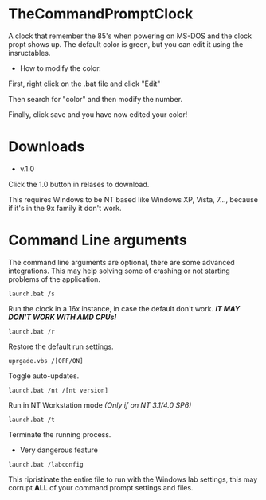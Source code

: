 # TheCommandPromptClock
A clock that remember the 85's when powering on MS-DOS and the clock propt shows up.
The default color is green, but you can edit it using the insructables.

- How to modify the color.

First, right click on the .bat file and click "Edit"

Then search for "color" and then modify the number. 

Finally, click save and you have now edited your color!

# Downloads

- v.1.0

Click the 1.0 button in relases to download.

This requires Windows to be NT based like Windows XP, Vista, 7..., because if it's in the 9x family it don't work.

# Command Line arguments

The command line arguments are optional, there are some advanced integrations. This may help solving some of crashing or not starting problems of the application.

```launch.bat /s```

Run the clock in a 16x instance, in case the default don't work. ***IT MAY DON'T WORK WITH AMD CPUs!***

```launch.bat /r```

Restore the default run settings.

```uprgade.vbs /[OFF/ON]```

Toggle auto-updates.

```launch.bat /nt /[nt version]```

Run in NT Workstation mode *(Only if on NT 3.1/4.0 SP6)*

```launch.bat /t```

Terminate the running process.

- Very dangerous feature

```launch.bat /labconfig```

This ripristinate the entire file to run with the Windows lab settings, this may corrupt **ALL** of your command prompt settings and files.
